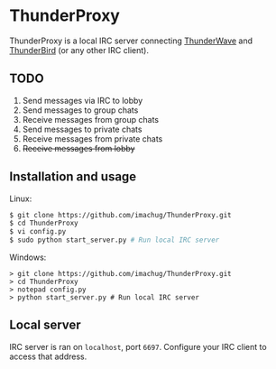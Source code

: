 # ThunderProxy

ThunderProxy is a local IRC server connecting [ThunderWave](https://github.com/AnthyG/ThunderWave) and [ThunderBird](https://www.thunderbird.net/) (or any other IRC client).

## TODO

1. Send messages via IRC to lobby
2. Send messages to group chats
3. Receive messages from group chats
4. Send messages to private chats
5. Receive messages from private chats
6. ~~Receive messages from lobby~~

## Installation and usage

Linux:

```bash
$ git clone https://github.com/imachug/ThunderProxy.git
$ cd ThunderProxy
$ vi config.py
$ sudo python start_server.py # Run local IRC server
```

Windows:

```
> git clone https://github.com/imachug/ThunderProxy.git
> cd ThunderProxy
> notepad config.py
> python start_server.py # Run local IRC server
```

## Local server

IRC server is ran on `localhost`, port `6697`. Configure your IRC client to access that address.